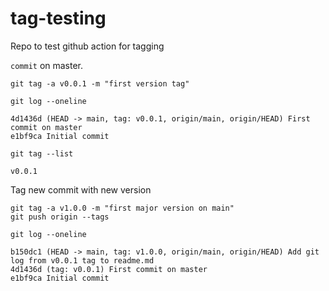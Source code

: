 # tag-testing

Repo to test github action for tagging

`commit` on master.

`git tag -a v0.0.1 -m "first version tag"`

`git log --oneline`

```shell
4d1436d (HEAD -> main, tag: v0.0.1, origin/main, origin/HEAD) First commit on master
e1bf9ca Initial commit
```

`git tag --list`

```shell
v0.0.1
```

Tag new commit with new version

```shell
git tag -a v1.0.0 -m "first major version on main"
git push origin --tags
```

`git log --oneline`

```shell
b150dc1 (HEAD -> main, tag: v1.0.0, origin/main, origin/HEAD) Add git log from v0.0.1 tag to readme.md
4d1436d (tag: v0.0.1) First commit on master
e1bf9ca Initial commit
```
